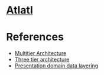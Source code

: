 # [Atlatl](https://www.thoughtco.com/what-is-an-atlatl-169989)


# References
+ [Multitier Architecture](https://en.wikipedia.org/wiki/Multitier_architecture)
+ [Three tier architecture](http://www.tonymarston.net/php-mysql/3-tier-architecture.html)
+ [Presentation domain data layering](https://martinfowler.com/bliki/PresentationDomainDataLayering.html) 

  
